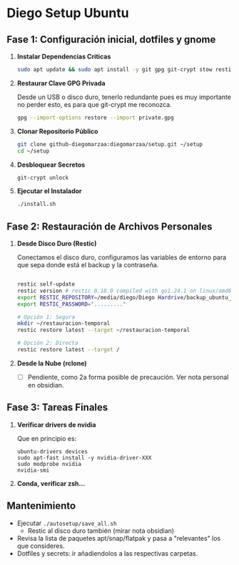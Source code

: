 # Diego Setup Ubuntu

## Fase 1: Configuración inicial, dotfiles y gnome

1.  **Instalar Dependencias Críticas**
    ```bash
    sudo apt update && sudo apt install -y git gpg git-crypt stow restic
    ```

2.  **Restaurar Clave GPG Privada**
  
    Desde un USB o disco duro, tenerlo redundante pues es muy importante no perder esto, es para que git-crypt me reconozca.

    ```bash
    gpg --import-options restore --import private.gpg
    ```

3.  **Clonar Repositorio Público**
    ```bash
    git clone github-diegomarzaa:diegomarzaa/setup.git ~/setup
    cd ~/setup
    ```

4.  **Desbloquear Secretos**
    ```bash
    git-crypt unlock
    ```

5.  **Ejecutar el Instalador**
    ```bash
    ./install.sh
    ```

## Fase 2: Restauración de Archivos Personales

1. **Desde Disco Duro (Restic)**
   
   Conectamos el disco duro, configuramos las variables de entorno para que sepa donde está el backup y la contraseña.
   ```bash

   restic self-update
   restic version # restic 0.18.0 compiled with go1.24.1 on linux/amd64
   export RESTIC_REPOSITORY=/media/diego/Diego Hardrive/backup_ubuntu_2025
   export RESTIC_PASSWORD="........."

   # Opción 1: Segura
   mkdir ~/restauracion-temporal
   restic restore latest --target ~/restauracion-temporal

   # Opción 2: Directa
   restic restore latest --target /
   ```

2. **Desde la Nube (rclone)**

    - [ ] Pendiente, como 2a forma posible de precaución. Ver nota personal en obsidian.

## Fase 3: Tareas Finales

1. **Verificar drivers de nvidia**

    Que en principio es:
    ```
    ubuntu-drivers devices
    sudo apt-fast install -y nvidia-driver-XXX
    sudo modprobe nvidia
    nvidia-smi
    ```

2. **Conda, verificar zsh...**

## Mantenimiento

- Ejecutar `./autosetup/save_all.sh`
    - Restic al disco duro también (mirar nota obsidian)
- Revisa la lista de paquetes apt/snap/flatpak y pasa a "relevantes" los que consideres.
- Dotfiles y secrets: ir añadiendolos a las respectivas carpetas.